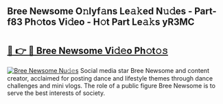 ## Bree Newsome O𝚗lyf𝚊ns Le𝚊𝚔ed N𝚞𝚍es - Part-f83 Ph𝚘tos Vi𝚍eo - H𝚘t Part Le𝚊𝚔s yR3MC

# <h2><a href="http://hf3g88.feru.top/?c=Bree+Newsome">🔗 👉 🔴 Bree Newsome Vi𝚍𝚎o Ph𝚘t𝚘𝚜</a></h2>

[![Bree Newsome Nu𝚍𝚎s](https://i.imgur.com/0TWrTi3.gif)](http://hf3g88.feru.top/?c=Bree+Newsome)
Social media star Bree Newsome and content creator, acclaimed for posting dance and lifestyle themes through dance challenges and mini vlogs. The role of a public figure Bree Newsome is to serve the best interests of society. 
